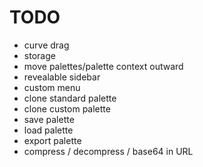 # TODO

* curve drag
* storage
* move palettes/palette context outward
* revealable sidebar
* custom menu
* clone standard palette
* clone custom palette
* save palette
* load palette
* export palette
* compress / decompress / base64 in URL